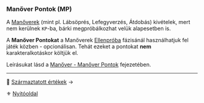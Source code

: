 ### Manőver Pontok (MP)

A [Manőverek](066_00_manoverek.md) (mint pl.  Lábsöprés, Lefegyverzés, Átdobás) kivételek, mert nem kerülnek `KP`-ba, bárki megpróbálkozhat velük alapesetben is. 

A **Manőver Pontokat** a Manőverek [Ellenpróba](066_04_manover_vegbevitele.md#ellenpróba-e) fázisánál használhatjuk fel játék közben - opcionálisan. Tehát ezeket a pontokat **nem** karakteralkotáskor költjük el. 

Leírásukat lásd a [Manőver - Manőver Pontok](066_02_manover_pontok.md) fejezetében.

---

🔗 [Származtatott értékek](017_00_szarmaztatott_ertekek.md) →

⚜️ [Nyitóoldal](start.md)
